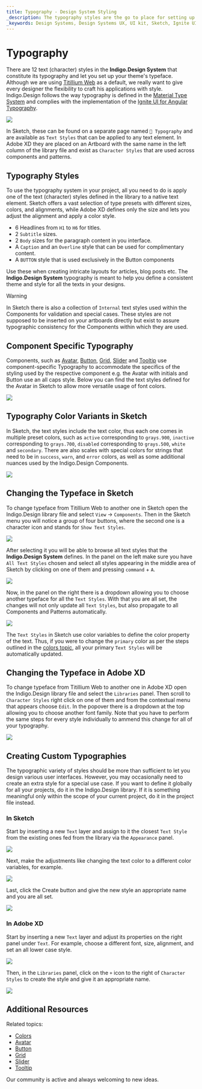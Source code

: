 ```yaml
---
title: Typography - Design System Styling
_description: The typography styles are the go to place for setting up the font-related aspects of a theme in Indigo.Design.
_keywords: Design Systems, Design Systems UX, UI kit, Sketch, Ignite UI for Angular, Sketch to Angular, Sketch to Angular, Angular, Angular Design System, Export code from Sketch, Design Kits for Angular, Sketch HTML, Sketch to HTML, Sketch UI kits
---
```


# Typography

There are 12 text (character) styles in the **Indigo.Design System** that constitute its typography and let you set up your theme's typeface. Although we are using [Titillium Web](https://fonts.google.com/specimen/Titillium+Web) as a default, we really want to give every designer the flexibility to craft his applications with style. Indigo.Design follows the way typography is defined in the [Material Type System](https://material.io/design/typography/the-type-system.html#type-scale) and complies with the implementation of the [Ignite UI for Angular Typography](https://www.infragistics.com/products/ignite-ui-angular/angular/components/themes/typography).

<img class="responsive-img" src="../images/typography_default.png" srcset="../images/typography_default@2x.png 2x" />

In Sketch, these can be found on a separate page named `🎨 Typography` and are available as `Text Styles` that can be applied to any text element. In Adobe XD they are placed on an Artboard with the same name in the left column of the library file and exist as `Character Styles` that are used across components and patterns.

## Typography Styles

To use the typography system in your project, all you need to do is apply one of the text (character) styles defined in the library to a native text element. Sketch offers a vast selection of type presets with different sizes, colors, and alignments, while Adobe XD defines only the size and lets you adjust the alignment and apply a color style.

- 6 Headlines from `H1` to `H6` for titles.
- 2 `Subtitle` sizes.
- 2 `Body` sizes for the paragraph content in you interface.
- A `Caption` and an `Overline` style that can be used for complimentary content.
- A `BUTTON` style that is used exclusively in the Button components

Use these when creating intricate layouts for articles, blog posts etc. The **Indigo.Design System** typography is meant to help you define a consistent theme and style for all the texts in your designs.

> [!Warning]
> In Sketch there is also a collection of `Internal` text styles used within the Components for validation and special cases. These styles are not supposed to be inserted on your artboards directly but exist to assure typographic consistency for the Components within which they are used.

## Component Specific Typography

Components, such as [Avatar](../components/avatar.md), [Button](../components/button.md), [Grid](../components/grid.md), [Slider](../components/slider.md) and [Tooltip](../components/tooltip.md) use component-specific Typography to accommodate the specifics of the styling used by the respective component e.g. the Avatar with initials and Button use an all caps style. Below you can find the text styles defined for the Avatar in Sketch to allow more versatile usage of font colors.

<img class="responsive-img" src="../images/typography_colors.png"/>

## Typography Color Variants in Sketch

In Sketch, the text styles include the text color, thus each one comes in multiple preset colors, such as `active` corresponding to `grays.900`, `inactive` corresponding to `grays.700`, `disabled` corresponding to `grays.500`, `white` and `secondary`. There are also scales with special colors for strings that need to be in `success`, `warn`, and `error` colors, as well as some additional nuances used by the Indigo.Design Components.

<img class="responsive-img" src="../images/typography_base_colors.png"/>

## Changing the Typeface in Sketch

To change typeface from Titillium Web to another one in Sketch open the Indigo.Design library file and select `View` -> `Components`. Then in the Sketch menu you will notice a group of four buttons, where the second one is a character icon and stands for `Show Text Styles`.

<img class="responsive-img" src="../images/text_layers.png" srcset="../images/text_layers@2x.png 2x"/>

After selecting it you will be able to browse all text styles that the **Indigo.Design System** defines. In the panel on the left make sure you have `All Text Styles` chosen and select all styles appearing in the middle area of Sketch by clicking on one of them and pressing `command` + `A`.

<img class="responsive-img" src="../images/typography_left.png" srcset="../images/typography_left@2x.png 2x"/>

Now, in the panel on the right there is a dropdown allowing you to choose another typeface for all the `Text Styles`. With that you are all set, the changes will not only update all `Text Styles`, but also propagate to all Components and Patterns automatically.

<img class="responsive-img" src="../images/typography_right.png" srcset="../images/typography_right@2x.png 2x"/>

The `Text Styles` in Sketch use color variables to define the color property of the text. Thus, if you were to change the `primary` color as per the steps outlined in the [colors topic](colors.md), all your primary `Text Styles` will be automatically updated. 

## Changing the Typeface in Adobe XD

To change typeface from Titillium Web to another one in Adobe XD open the Indigo.Design library file and select the `Libraries` panel. Then scroll to `Character Styles` right click on one of them and from the contextual menu that appears choose `Edit`. In the popover there is a dropdown at the top allowing you to choose another font family. Note that you have to perform the same steps for every style individually to ammend this change for all of your typography.

<img class="responsive-img" src="../images/text_layers_xd.png" srcset="../images/text_layers_xd@2x.png 2x"/>

## Creating Custom Typographies

The typographic variety of styles should be more than sufficient to let you design various user interfaces. However, you may occasionally need to create an extra style for a special use case. If you want to define it globally for all your projects, do it in the Indigo.Design library. If it is something meaningful only within the scope of your current project, do it in the project file instead.

### In Sketch
Start by inserting a new `Text` layer and assign to it the closest `Text Style` from the existing ones fed from the library via the `Appearance` panel.

<img class="responsive-img" src="../images/typography_custom1.png" srcset="../images/typography_custom1@2x.png 2x"/>

Next, make the adjustments like changing the text color to a different color variables, for example.

<img class="responsive-img" src="../images/typography_custom2.png" srcset="../images/typography_custom2@2x.png 2x"/>

Last, click the Create button and give the new style an appropriate name and you are all set.

<img class="responsive-img" src="../images/typography_custom3.png" srcset="../images/typography_custom3@2x.png 2x"/>

### In Adobe XD
Start by inserting a new `Text` layer and adjust its properties on the right panel under `Text`. For example, choose a different font, size, alignment, and set an all lower case style.

<img class="responsive-img" src="../images/typography_custom4.png" srcset="../images/typography_custom4@2x.png 2x"/>

Then, in the `Libraries` panel, click on the `+` icon to the right of `Character Styles` to create the style and give it an appropriate name.

<img class="responsive-img" src="../images/typography_custom5.png" srcset="../images/typography_custom5@2x.png 2x"/>

## Additional Resources

Related topics:

- [Colors](colors.md)
- [Avatar](../components/avatar.md)
- [Button](../components/button.md)
- [Grid](../components/grid.md)
- [Slider](../components/slider.md)
- [Tooltip](../components/tooltip.md)
  <div class="divider--half"></div>

Our community is active and always welcoming to new ideas.
